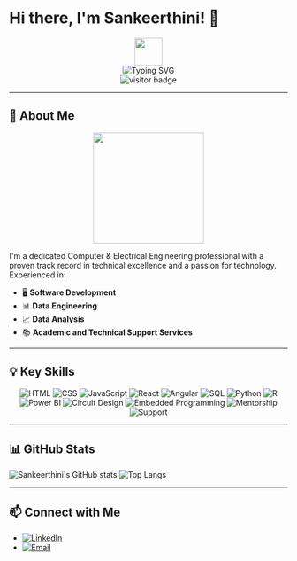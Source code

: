 # Hi there, I'm Sankeerthini! 👋

<div align="center">
  <img src="https://media.giphy.com/media/hvRJCLFzcasrR4ia7z/giphy.gif" width="50"/>
  <br>
  <img src="https://readme-typing-svg.demolab.com?font=Fira+Code&size=24&pause=1000&color=F75C7E&center=true&width=435&lines=Master+in+Computer+%26+Electrical+Engineering+Graduate;Software+Developer;Data+Engineer;Data+Analyst;Tech+Enthusiast" alt="Typing SVG">
  <br>
  <img src="https://visitor-badge.glitch.me/badge?page_id=Sankeerthini.Sankeerthini" alt="visitor badge">
</div>

---

## 🔧 About Me

<div align="center">
  <img src="https://lottie.host/embed/d43d3cc4-9dec-460f-84d9-952299a302f3/9fbe7bG36P.json" width="200"/>
</div>

I'm a dedicated Computer & Electrical Engineering professional with a proven track record in technical excellence and a passion for technology. Experienced in:

- 🖥️ **Software Development**
- 📊 **Data Engineering**
- 📈 **Data Analysis**
- 📚 **Academic and Technical Support Services**

---

## 💡 Key Skills

<div align="center">
  <img src="https://img.shields.io/badge/HTML5-E34F26?style=for-the-badge&logo=html5&logoColor=white" alt="HTML">
  <img src="https://img.shields.io/badge/CSS3-1572B6?style=for-the-badge&logo=css3&logoColor=white" alt="CSS">
  <img src="https://img.shields.io/badge/JavaScript-F7DF1E?style=for-the-badge&logo=javascript&logoColor=black" alt="JavaScript">
  <img src="https://img.shields.io/badge/React-61DAFB?style=for-the-badge&logo=react&logoColor=black" alt="React">
  <img src="https://img.shields.io/badge/Angular-DD0031?style=for-the-badge&logo=angular&logoColor=white" alt="Angular">
  <img src="https://img.shields.io/badge/SQL-336791?style=for-the-badge&logo=postgresql&logoColor=white" alt="SQL">
  <img src="https://img.shields.io/badge/Python-3776AB?style=for-the-badge&logo=python&logoColor=white" alt="Python">
  <img src="https://img.shields.io/badge/R-276DC3?style=for-the-badge&logo=r&logoColor=white" alt="R">
  <img src="https://img.shields.io/badge/Power%20BI-F2C811?style=for-the-badge&logo=power-bi&logoColor=black" alt="Power BI">
  <img src="https://img.shields.io/badge/Circuit%20Design-BDB76B?style=for-the-badge&logo=arduino&logoColor=black" alt="Circuit Design">
  <img src="https://img.shields.io/badge/Embedded%20Programming-007ACC?style=for-the-badge&logo=c%2B%2B&logoColor=white" alt="Embedded Programming">
  <img src="https://img.shields.io/badge/Mentorship-FFD700?style=for-the-badge&logo=knowledgebase&logoColor=black" alt="Mentorship">
  <img src="https://img.shields.io/badge/Support-2E8B57?style=for-the-badge&logo=helpdesk&logoColor=white" alt="Support">
</div>

---
## 📊 GitHub Stats

![Sankeerthini's GitHub stats](https://github-readme-stats.vercel.app/api?username=Sankeerthini&show_icons=true&theme=radical)
![Top Langs](https://github-readme-stats.vercel.app/api/top-langs/?username=Sankeerthini&layout=compact&theme=radical)

---

## 📫 Connect with Me

- [![LinkedIn](https://img.shields.io/badge/LinkedIn-blue?style=flat&logo=linkedin)](https://www.linkedin.com/in/sankeerthini-d) 
- [![Email](https://img.shields.io/badge/Email-D14836?style=flat&logo=gmail&logoColor=white)](mailto:sankeerthini@gmail.com)
